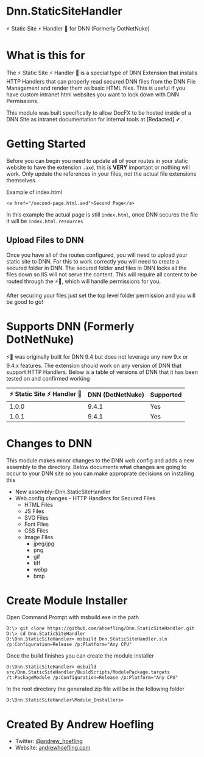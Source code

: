 # Dnn.StaticSiteHandler
⚡ Static Site ⚡ Handler 🤚 for DNN (Formerly DotNetNuke)

# What is this for
The ⚡ Static Site ⚡ Handler 🤚 is a special type of DNN Extension that installs HTTP Handlers that can properly read secured DNN files from the DNN File Management and render them as basic HTML files. This is useful if you have custom intranet html websites you want to lock down with DNN Permissions. 

This module was built specifically to allow DocFX to be hosted inside of a DNN Site as intranet documentation for internal tools at [Redacted] ✔.

# Getting Started
Before you can begin you need to update all of your routes in your static website to have the extension `.axd`, this is **VERY** important or nothing will work. Only update the references in your files, not the actual file extensions themselves.

Example of index.html
```
<a href="/second-page.html.axd">Second Page</a>
```
In this example the actual page is still `index.html`, once DNN secures the file it will be `index.html.resources`

## Upload Files to DNN
Once you have all of the routes configured, you will need to upload your static site to DNN. For this to work correctly you will need to create a secured folder in DNN. The secured folder and files in DNN locks all the files down so IIS will not serve the content. This will require all content to be routed through the ⚡🤚, which will handle permissions for you.

After securing your files just set the top level folder permission and you will be good to go!


# Supports DNN (Formerly DotNetNuke)
⚡🤚 was originally built for DNN 9.4 but does not leverage any new 9.x or 9.4.x features. The extension should work on any version of DNN that support HTTP Handlers. Below is a table of versions of DNN that it has been tested on and confirmed working

| ⚡ Static Site ⚡ Handler 🤚 | DNN (DotNetNuke) | Supported |
|-------------------------------|------------------|-----------|
| 1.0.0                         | 9.4.1            | Yes       |
| 1.0.1                         | 9.4.1            | Yes       |

# Changes to DNN
This module makes minor changes to the DNN web.config and adds a new assembly to the directory. Below documents what changes are going to occur to your DNN site so you can make approprate decisions on installing this

* New assembly: Dnn.StaticSiteHandler
* Web.config changes - HTTP Handlers for Secured Files
  * HTML Files
  * JS Files
  * SVG Files
  * Font Files
  * CSS Files
  * Image Files
    * jpeg/jpg
    * png
    * gif
    * tiff
    * webp
    * bmp

# Create Module Installer

Open Command Prompt with msbuild.exe in the path
```
D:\> git clone https://github.com/ahoefling/Dnn.StaticSiteHandler.git
D:\> cd Dnn.StaticSiteHandler
D:\Dnn.StaticSiteHandler> msbuild Dnn.StaticSiteHandler.sln /p:Configuration=Release /p:Platform="Any CPU"
```

Once the build finishes you can create the module installer

```
D:\Dnn.StaticSiteHandler> msbuild src/Dnn.StaticSiteHandler/BuildScripts/ModulePackage.targets /t:PackageModule /p:Configuration=Release /p:Platform="Any CPU"
```

In the root directory the generated zip file will be in the following folder
```
D:\Dnn.StaticSiteHandler\Module_Installers>
```

# Created By Andrew Hoefling
* Twitter: [@andrew_hoefling](https://twitter.com/andrew_hoefling)
* Website: [andrewhoefling.com](https://www.andrewhoefling.com)
